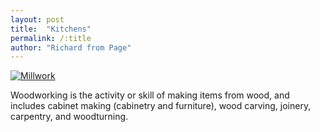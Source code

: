 ```yaml
---
layout: post
title:  "Kitchens"
permalink: /:title
author: "Richard from Page"
---
```

[![Millwork](https://img.youtube.com/vi/https://www.youtube.com/watch?v=FCFwKlbjGhw/0.jpg)](https://www.youtube.com/watch?v=https://www.youtube.com/watch?v=FCFwKlbjGhw)

Woodworking is the activity or skill of making items from wood, and includes cabinet making (cabinetry and furniture), wood carving, joinery, carpentry, and woodturning.
